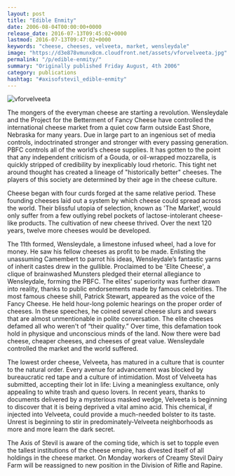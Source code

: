 ```yaml
---
layout: post
title: "Edible Enmity"
date: 2006-08-04T00:00:00+0000
release_date: 2016-07-13T09:45:02+0000
lastmod: 2016-07-13T09:47:02+0000
keywords: "cheese, cheeses, velveeta, market, wensleydale"
image: "https://d3e878vmunx8cm.cloudfront.net/assets/vforvelveeta.jpg"
permalink: "/p/edible-enmity/"
summary: "Originally published Friday August, 4th 2006"
category: publications
hashtag: "#axisofstevil_edible-enmity"
---
```


[Id_1]: https://d3e878vmunx8cm.cloudfront.net/assets/vforvelveeta.jpg "vforvelveeta"
![vforvelveeta][Id_1]

The mongers of the everyman cheese are starting a revolution.  Wensleydale and the Project for the Betterment of Fancy Cheese have controlled the international cheese market from a quiet cow farm outside East Shore, Nebraska for many years.  Due in large part to an ingenious set of media controls, indoctrinated stronger and stronger with every passing generation. PBFC controls all of the world’s cheese supplies. It has gotten to the point that any independent criticism of a Gouda, or oil-wrapped mozzarella, is quickly stripped of credibility by inexplicably loud rhetoric. This tight net around thought has created a lineage of "historically better" cheeses. The players of this society are determined by their age in the cheese culture.

Cheese began with four curds forged at the same relative period.  These founding cheeses laid out a system by which cheese could spread across the world. Their blissful utopia of selection, known as 'The Market', would only suffer from a few outlying rebel pockets of lactose-intolerant cheese-like products. The cultivation of new cheese thrived. Over the next 120 years, twelve more cheeses would be developed.

The 11th formed, Wensleydale, a limestone infused wheel, had a love for money. He saw his fellow cheeses as profit to be made. Enlisting the unassuming Camembert to parrot his ideas, Wensleydale’s fantastic yarns of inherit castes drew in the gullible. Proclaimed to be 'Elite Cheese', a clique of brainwashed Munsters pledged their eternal allegiance to Wensleydale, forming the PBFC. The elites’ superiority was further drawn into reality, thanks to public endorsements made by famous celebrities. The most famous cheese shill, Patrick Stewart, appeared as the voice of the Fancy Cheese. He held hour-long polemic hearings on the proper order of cheeses. In these speeches, he coined several cheese slurs and swears that are almost unmentionable in polite conversation. The elite cheeses defamed all who weren't of “their quality.” Over time, this defamation took hold in physique and unconscious minds of the land. Now there were bad cheese, cheaper cheeses, and cheeses of great value.  Wensleydale controlled the market and the world suffered.

The lowest order cheese, Velveeta, has matured in a culture that is counter to the natural order. Every avenue for advancement was blocked by bureaucratic red tape and a culture of intimidation. Most of Velveeta has submitted, accepting their lot in life: Living a meaningless exultance, only appealing to white trash and queso lovers. In recent years, thanks to documents delivered by a mysterious masked wedge, Velveeta is beginning to discover that it is being deprived a vital amino acid. This chemical, if injected into Velveeta, could provide a much-needed bolster to its taste. Unrest is beginning to stir in predominately-Velveeta neighborhoods as more and more learn the dark secret.            

The Axis of Stevil is aware of the coming tide, which is set to topple even the tallest institutions of the cheese empire, has divested itself of all holdings in the cheese market. On Monday workers of Creamy Stevil Dairy Farm will be reassigned to new position in the Division of Rifle and Rapine.
